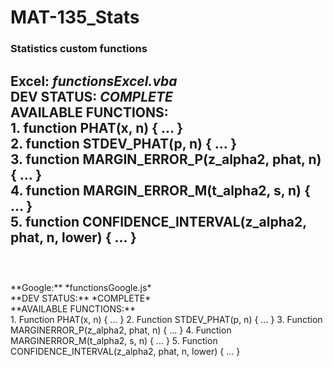 # MAT-135_Stats
### Statistics custom functions

**Excel:** *functionsExcel.vba*<br />
**DEV STATUS:** *COMPLETE*<br />
**AVAILABLE FUNCTIONS:**<br />
    1. function PHAT(x, n) { ... }  
    2. function STDEV_PHAT(p, n) { ... }  
    3. function MARGIN_ERROR_P(z_alpha2, phat, n) { ... }  
    4. function MARGIN_ERROR_M(t_alpha2, s, n) { ... }  
    5. function CONFIDENCE_INTERVAL(z_alpha2, phat, n, lower) { ... }  
<br />
---
<br />
**Google:** *functionsGoogle.js*<br />
**DEV STATUS:** *COMPLETE*<br />
**AVAILABLE FUNCTIONS:**<br />
    1. Function PHAT(x, n) { ... }  
    2. Function STDEV_PHAT(p, n) { ... }  
    3. Function MARGINERROR_P(z_alpha2, phat, n) { ... }  
    4. Function MARGINERROR_M(t_alpha2, s, n) { ... }  
    5. Function CONFIDENCE_INTERVAL(z_alpha2, phat, n, lower) { ... }  

